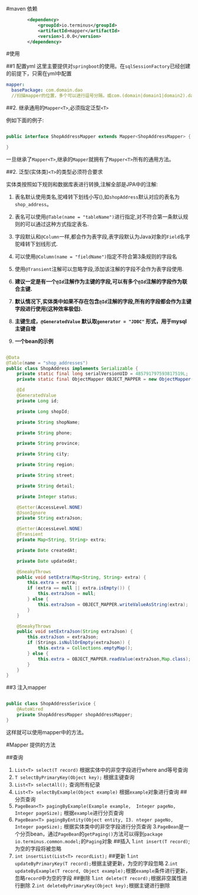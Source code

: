 #maven 依赖

```xml
        <dependency>
            <groupId>io.terminus</groupId>
            <artifactId>mapper</artifactId>
            <version>1.0.0</version>
        </dependency>
```


#使用

##1 配置yml
这里主要提供对`springboot`的使用。在`sqlSessionFactory`已经创建的前提下，只需在yml中配置

```yml
mapper:
  basePackage: com.domain.dao 
  //扫描mapper的位置，多个可以进行逗号分隔，或com.(domain|domain1|domain2).dao
```

##2. 继承通用的`Mapper<T>`,必须指定泛型`<T>`

例如下面的例子:

```java

public interface ShopAddressMapper extends Mapper<ShopAddressMapper> {

}
```	


一旦继承了`Mapper<T>`,继承的`Mapper`就拥有了`Mapper<T>`所有的通用方法。

##2. 泛型(实体类)`<T>`的类型必须符合要求

实体类按照如下规则和数据库表进行转换,注解全部是JPA中的注解:

1. 表名默认使用类名,驼峰转下划线小写(),如`shopAddress`默认对应的表名为`shop_address`。

2. 表名可以使用`@Table(name = "tableName")`进行指定,对不符合第一条默认规则的可以通过这种方式指定表名.

3. 字段默认和`@Column`一样,都会作为表字段,表字段默认为Java对象的`Field`名字驼峰转下划线形式.

4. 可以使用`@Column(name = "fieldName")`指定不符合第3条规则的字段名

5. 使用`@Transient`注解可以忽略字段,添加该注解的字段不会作为表字段使用.

6. <b>建议一定是有一个`@Id`注解作为主键的字段,可以有多个`@Id`注解的字段作为联合主键.</b>

7. <b>默认情况下,实体类中如果不存在包含`@Id`注解的字段,所有的字段都会作为主键字段进行使用(这种效率极低).</b>

8. <b>主键生成，`@GeneratedValue` 默认取`generator = "JDBC"` 形式，用于mysql主键自增</b>

9. <b>一个bean的示例</b>

```java

@Data
@Table(name = "shop_addresses")
public class ShopAddress implements Serializable {
    private static final long serialVersionUID = 485791797593817519L;
    private static final ObjectMapper OBJECT_MAPPER = new ObjectMapper();

    @Id
    @GeneratedValue
    private Long id;

    private Long shopId;

    private String shopName;

    private String phone;

    private String province;

    private String city;

    private String region;

    private String street;

    private String detail;

    private Integer status;

    @Setter(AccessLevel.NONE)
    @JsonIgnore
    private String extraJson;

    @Setter(AccessLevel.NONE)
    @Transient
    private Map<String, String> extra;

    private Date createdAt;

    private Date updatedAt;

    @SneakyThrows
    public void setExtra(Map<String, String> extra) {
        this.extra = extra;
        if (extra == null || extra.isEmpty()) {
            this.extraJson = null;
        } else {
            this.extraJson = OBJECT_MAPPER.writeValueAsString(extra);
        }
    }

    @SneakyThrows
    public void setExtraJson(String extraJson) {
        this.extraJson = extraJson;
        if (Strings.isNullOrEmpty(extraJson)) {
            this.extra = Collections.emptyMap();
        } else {
            this.extra = OBJECT_MAPPER.readValue(extraJson,Map.class);
        }
    }
}

```

##3 注入mapper

```java

public class ShopAddressSerivice {
	@AutoWired
    private ShopAddressMapper shopAddressMapper;
}

```
这样就可以使用mapper中的方法。

#Mapper 提供的方法

##查询
1. `List<T> select(T record)` 根据实体中的非空字段进行where and等号查询
2. `T selectByPrimaryKey(Object key);` 根据主键查询
3. `List<T> selectAll();` 查询所有纪录
4. `List<T> selectByExample(Object example)` 根据`example`对象进行查询
##分页查询
1. `PageBean<T> pagingByExample(Example example,  Integer pageNo, Integer pageSize);`
根据`example`进行分页查询
2. `PageBean<T> pagingByEntity(Object entity, I3. nteger pageNo, Integer pageSize);`
根据实体类中的非空字段进行分页查询
3.`PageBean`是一个分页bean，通过`PageBean`的`getPaging()`方法可以得到`package io.terminus.common.model;`的`Paging`对象
##插入
1.`int insert(T record)`;
为空的字段将被忽略
2. `int insertList(List<T> recordList);`
##更新
1.`int updateByPrimaryKey(T record);`根据主键更新，为空的字段忽略
2.`int updateByExample(T record, Object example);`根据`example`条件进行更新，忽略`record`中为空的字段
##删除
1.`int delete(T record);`根据非空属性进行删除
2.`int deleteByPrimaryKey(Object key);`根据主键进行删除






